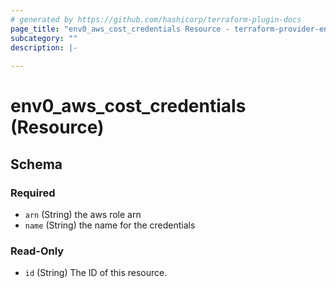 ```yaml
---
# generated by https://github.com/hashicorp/terraform-plugin-docs
page_title: "env0_aws_cost_credentials Resource - terraform-provider-env0"
subcategory: ""
description: |-
  
---
```


# env0_aws_cost_credentials (Resource)





<!-- schema generated by tfplugindocs -->
## Schema

### Required

- `arn` (String) the aws role arn
- `name` (String) the name for the credentials

### Read-Only

- `id` (String) The ID of this resource.


